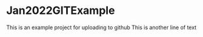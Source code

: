 # Jan2022GITExample
This is an example project for uploading to github
This is another line of text
